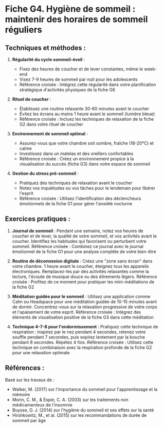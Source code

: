 # Fiche G4. Hygiène de sommeil : maintenir des horaires de sommeil réguliers

## Techniques et méthodes :

1. **Régularité du cycle sommeil-éveil** :
   - Fixez des heures de coucher et de lever constantes, même le week-end
   - Visez 7-9 heures de sommeil par nuit pour les adolescents
   - Référence croisée : Intégrez cette régularité dans votre planification stratégique d'activités physiques de la fiche G6

2. **Rituel de coucher** :
   - Établissez une routine relaxante 30-60 minutes avant le coucher
   - Évitez les écrans au moins 1 heure avant le sommeil (lumière bleue)
   - Référence croisée : Incluez les techniques de relaxation de la fiche G2 dans votre rituel de coucher

3. **Environnement de sommeil optimal** :
   - Assurez-vous que votre chambre soit sombre, fraîche (18-20°C) et calme
   - Investissez dans un matelas et des oreillers confortables
   - Référence croisée : Créez un environnement propice à la visualisation du succès (fiche G3) dans votre espace de sommeil

4. **Gestion du stress pré-sommeil** :
   - Pratiquez des techniques de relaxation avant le coucher
   - Notez vos inquiétudes ou vos tâches pour le lendemain pour libérer l'esprit
   - Référence croisée : Utilisez l'identification des déclencheurs émotionnels de la fiche G1 pour gérer l'anxiété nocturne

## Exercices pratiques :

1. **Journal de sommeil** :
   Pendant une semaine, notez vos heures de coucher et de lever, la qualité de votre sommeil, et vos activités avant le coucher. Identifiez les habitudes qui favorisent ou perturbent votre sommeil.
   Référence croisée : Combinez ce journal avec le journal émotionnel de la fiche G1 pour une analyse complète de votre bien-être

2. **Routine de déconnexion digitale** :
   Créez une "zone sans écran" dans votre chambre. 1 heure avant le coucher, éteignez tous les appareils électroniques. Remplacez-les par des activités relaxantes comme la lecture, l'écoute de musique douce ou des étirements légers.
   Référence croisée : Profitez de ce moment pour pratiquer les mini-méditations de la fiche G2

3. **Méditation guidée pour le sommeil** :
   Utilisez une application comme Calm ou Headspace pour une méditation guidée de 10-15 minutes avant de dormir. Concentrez-vous sur la relaxation progressive de votre corps et l'apaisement de votre esprit.
   Référence croisée : Intégrez des éléments de visualisation positive de la fiche G3 dans cette méditation

4. **Technique 4-7-8 pour l'endormissement** :
   Pratiquez cette technique de respiration : inspirez par le nez pendant 4 secondes, retenez votre souffle pendant 7 secondes, puis expirez lentement par la bouche pendant 8 secondes. Répétez 4 fois.
   Référence croisée : Utilisez cette technique en combinaison avec la respiration profonde de la fiche G2 pour une relaxation optimale

## Références :

Basé sur les travaux de :
- Walker, M. (2017) sur l'importance du sommeil pour l'apprentissage et la mémoire
- Morin, C. M., & Espie, C. A. (2003) sur les traitements non médicamenteux de l'insomnie
- Buysse, D. J. (2014) sur l'hygiène du sommeil et ses effets sur la santé
- Hirshkowitz, M., et al. (2015) sur les recommandations de durée de sommeil par âge